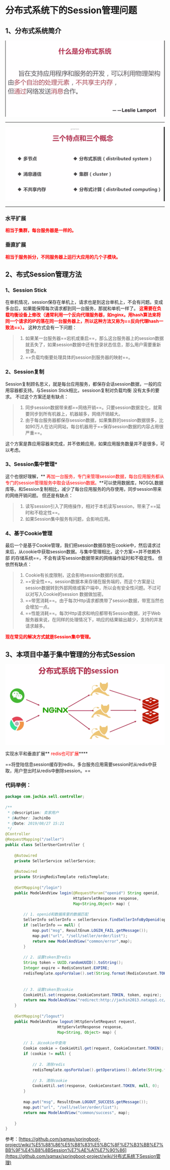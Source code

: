 # 分布式系统下的Session管理问题



## 1、分布式系统简介



![image-20190826180028905](../PicSource/image-20190826180028905.png)

------



![image-20190826180012896](../PicSource/image-20190826180012896.png)

------



### 水平扩展

**<font color='red'>相当于集群，每台服务器是一样的。</font>**

### 垂直扩展

**<font color='red'>相当于服务拆分，不同服务器上运行大应用的几个子模块。</font>**





## 2、布式Session管理方法



### 1、Session Stick

在单机情况，session保存在单机上，请求也是到这台单机上，不会有问题。变成多台后，如果能保障每次请求都到同一台服务，那就和单机一样了。**<font color='red'> 这需要在负载均衡设备上修改（通常利用一个反向代理服务器，如nginx。用hash算法来将同一个请求的IP的落在同一台服务器上，所以这种方法又称为==反向代理hash一致法==）。</font>**
这种方式会有一下问题：

> 1. 如果某一台服务器==宕机或重启==，那么这台服务器上的session数据就丢失了，如果session数据中还有登录状态信息，那么用户需要重新登录。
> 2. ==负载均衡要处理具体的session到服务器的映射==。



### 2、Session复制

Session复制顾名思义，就是每台应用服务，都保存会话session数据，一般的应用容器都支持。与Session Stick相比，sessioon复制对负载均衡 没有太多的要求。
不过这个方案还是有缺点：

> 1. 同步session数据带来都==网络开销==。只要session数据变化，就需要同步到所有机器上，机器越多，网络开销越大。
> 2. 由于每台服务器都保存session数据，如果集群的session数据很多，比如90万人在访问网站，每台机器用于==保存session数据的内容占用很严重==。

这个方案是靠应用容器来完成，并不依赖应用，如果应用服务数量并不是很多，可以考虑。



### 3、Session集中管理*

这个也很好理解，**<font color='red'> 再加一台服务，专门来管理session数据，每台应用服务都从专门的session管理服务中取会话session数据。</font>**可以使用数据库，NOSQL数据库等。和Session复制相比，减少了每台应用服务的内存使用，同步session带来的网络开销问题。
但还是有缺点：

> 1. 读写session引入了网络操作，相对于本机读写session，带来了==延时和不稳定性==。
> 2. 如果Session集中服务有问题，会影响应用。



### 4、基于Cookie管理

最后一个是基于Cookie管理，我们把session数据存放在cookie中，然后请求过来后，从cookie中获取session数据。与集中管理相比，这个方案==并不依赖外部 的存储系统==，不会有读写session数据带来的网络操作延时和不稳定性。 但依然有缺点：

> 1. Cookie有长度限制，这会影响session数据的长度。
> 2. ==安全性==。session数据本来存储在服务端的，而这个方案是让session数据转到外部网络或客户端中，所以会有安全性问题。不过可以对写入Cookie的session 数据做加密。
> 3. ==带宽消耗==。由于每次Http请求都携带了session数据，带宽当然也会增加一点。
> 4. ==性能消耗==。每次Http请求和响应都带有Session数据，对于Web服务器来说，在同样的处理情况下，响应的结果输出越少，支持的并发请求越多。

**<font color='red'> 现在常见的解决方式就是Session集中管理。</font>**



## 3、本项目中基于集中管理的分布式Session





![image-20190911113134234](../PicSource/image-20190911113134234.png)





实现水平和垂直扩展**<font color='red'> redis也可扩展</font>****

==将登陆信息session缓存到redis，多台服务应用需要session时从redis中获取，用户登出时从redis中删除session。==



### 代码举例：

```java
package com.jachin.sell.controller;

/**
 * @description: 卖家用户
 * @Author: JachinDo
 * @Date: 2019/08/27 15:21
 */
@Controller
@RequestMapping("/seller")
public class SellerUserController {

    @Autowired
    private SellerService sellerService;

    @Autowired
    private StringRedisTemplate redisTemplate;

    @GetMapping("/login")
    public ModelAndView login(@RequestParam("openid") String openid,
                              HttpServletResponse response,
                              Map<String,Object> map) {

        // 1. openid和数据库里的数据匹配
        SellerInfo sellerInfo = sellerService.findSellerInfoByOpenid(openid);
        if (sellerInfo == null) {
            map.put("msg", ResultEnum.LOGIN_FAIL.getMessage());
            map.put("url", "/sell/seller/order/list");
            return new ModelAndView("common/error",map);
        }

        // 2. 设置token至redis
        String token = UUID.randomUUID().toString();
        Integer expire = RedisConstant.EXPIRE;
        redisTemplate.opsForValue().set(String.format(RedisConstant.TOKEN_PREFIX,token),openid,expire, TimeUnit.SECONDS);


        // 3. 设置token至cookie
        CookieUtil.set(response,CookieConstant.TOKEN, token, expire);
        return new ModelAndView("redirect:http://jachin2013.natapp1.cc/sell/seller/order/list");
    }

    @GetMapping("/logout")
    public ModelAndView logout(HttpServletRequest request,
                       HttpServletResponse response,
                       Map<String, Object> map) {

        // 1. 从cookie中查询
        Cookie cookie = CookieUtil.get(request, CookieConstant.TOKEN);
        if (cookie != null) {

            // 2. 清除redis
            redisTemplate.opsForValue().getOperations().delete(String.format(RedisConstant.TOKEN_PREFIX, cookie.getValue()));

            // 3. 清除cookie
            CookieUtil.set(response, CookieConstant.TOKEN, null, 0);
        }

        map.put("msg", ResultEnum.LOGOUT_SUCCESS.getMessage());
        map.put("url", "/sell/seller/order/list");
        return new ModelAndView("common/success", map);

    }
}
```



参考：[https://github.com/sqmax/springboot-project/wiki/%E5%88%86%E5%B8%83%E5%BC%8F%E7%B3%BB%E7%BB%9F%E4%B8%8BSession%E7%AE%A1%E7%90%86](https://github.com/sqmax/springboot-project/wiki/分布式系统下Session管理)